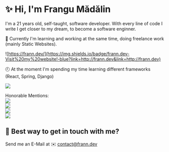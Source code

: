 # ✨ Hi, I'm Frangu Mădălin


I'm a 21 years old, self-taught, software developer.
With every line of code I write I get closer to my dream, to become a software enginner.

📖 Currently I'm learning and working at the same time, doing freelance work (mainly Static Websites).    
  
![https://frann.dev/](https://img.shields.io/badge/frann.dev-Visit%20my%20website!-blue?link=http://frann.dev&link=http://frann.dev)  
  
🕘 At the moment I'm spending my time learning different frameworks (React, Spring, Django)  
  
![](https://img.shields.io/badge/Java-Favorite%20Language-red?logo=java)
  
Honorable Mentions:  
![](https://img.shields.io/badge/Python-%20-red?logo=python)  
![](https://img.shields.io/badge/Javascript-%20-red?logo=javascript)  
![](https://img.shields.io/badge/HTML-%20-red?logo=HTML5)  
![](https://img.shields.io/badge/CSS-%20-red?logo=CSS3)

## 🤘 Best way to get in touch with me? 
Send me an E-Mail at
✉️  contact@frann.dev

<!--
**xFrann/xFrann** is a ✨ _special_ ✨ repository because its `README.md` (this file) appears on your GitHub profile.

Here are some ideas to get you started:

- 🔭 I’m currently working on ...
- 🌱 I’m currently learning ...
- 👯 I’m looking to collaborate on ...
- 🤔 I’m looking for help with ...
- 💬 Ask me about ...
- 📫 How to reach me: ...
- 😄 Pronouns: ...
- ⚡ Fun fact: ...
-->
